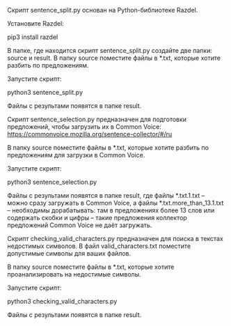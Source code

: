 Скрипт sentence_split.py основан на Python-библиотеке Razdel.

Установите Razdel:

pip3 install razdel

В папке, где находится скрипт sentence_split.py создайте две папки: source и result. В папку source поместите файлы в *.txt, которые хотите разбить по предложениям.

Запустите скрипт:

python3 sentence_split.py

Файлы с результами появятся в папке result.


Скрипт sentence_selection.py предназначен для подготовки предложений, чтобы загрузить их в Common Voice: https://commonvoice.mozilla.org/sentence-collector/#/ru

В папку source поместите файлы в *.txt, которые хотите разбить по предложениям для загрузки в Common Voice.

Запустите скрипт:

python3 sentence_selection.py

Файлы с результами появятся в папке result, где файлы *.txt.1.txt – можно сразу загружать в Common Voice, а файлы *.txt.more_than_13.1.txt – необходимы дорабатывать: там в предложениях более 13 слов или содержать скобки и цифры – такие предложения коллектор предложений Common Voice не даёт загружать.


Скрипт checking_valid_characters.py предназначен для поиска в текстах недостимых символов. В файл valid_characters.txt поместите допустимые символы для ваших файлов.

В папку source поместите файлы в *.txt, которые хотите проанализировать на недостимые символы.

Запустите скрипт:

python3 checking_valid_characters.py

Файлы с результами появятся в папке result.
